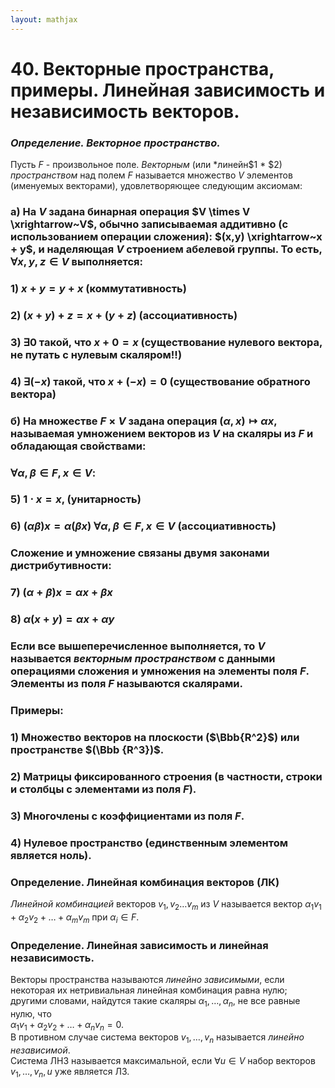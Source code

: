 ```yaml
---  
layout: mathjax  
---  
```

  
# 40. Векторные пространства, примеры. Линейная зависимость и независимость векторов.  
  
### *Определение. Векторное пространство.*  
Пусть $F$ - произвольное поле. *Векторным* (или *линейн$1 * $2) *пространством* над полем $F$ называется множество $V$ элементов (именуемых векторами), удовлетворяющее следующим аксиомам:  
  
### а) На $V$ задана бинарная операция $V \times V \xrightarrow~V$, обычно записываемая аддитивно (с использованием операции сложения): $(x,y) \xrightarrow~x + y$, и наделяющая $V$  строением абелевой группы. То есть, $\forall x, y, z \in V$ выполняется:  
  
### 1) $x + y = y + x$ (коммутативность)  
  
### 2) $(x + y) + z = x + (y + z)$ (ассоциативность)  
  
### 3) $\exists 0$ такой, что $x+0=x$ (существование нулевого вектора, не путать с нулевым скаляром!!)  
  
### 4) $\exists(-x)$ такой, что $x + (-x) = 0$ (существование обратного вектора)  
  
### б) На множестве $F\times V$ задана операция $(\alpha,x) \longmapsto \alpha x$, называемая умножением векторов из $V$ на скаляры из $F$ и обладающая свойствами:  
  
### $\forall \alpha, \beta \in F, x \in V$:  
  
### 5) $1\cdot x = x$, (унитарность)  
  
### 6) $(\alpha \beta)x = \alpha(\beta x)$ $\forall \alpha, \beta \in F, x \in V$ (ассоциативность)  
  
### Сложение и умножение связаны двумя законами дистрибутивности:  
  
### 7) $(\alpha + \beta)x = \alpha x + \beta x$  
  
### 8) $\alpha(x + y) = \alpha x + \alpha y$  
  
### Если все вышеперечисленное выполняется, то $V$ называется *векторным пространством* с данными операциями сложения и умножения на элементы поля $F$. Элементы из поля $F$ называются скалярами.  
  
### Примеры:  
  
### 1) Множество векторов на плоскости ($\Bbb{R^2}$) или пространстве $(\Bbb {R^3})$.  
  
### 2) Матрицы фиксированного строения (в частности, строки и столбцы с элементами из поля $F$).  
  
### 3) Многочлены с коэффициентами из поля $F$.  
  
### 4) Нулевое пространство (единственным элементом является ноль).  
  
### Определение. Линейная комбинация векторов (ЛК)  
*Линейной комбинацией* векторов $v_1, v_2\dotsc v_m$ из $V$ называется вектор  $\alpha_1 v_1 + \alpha_2 v_2 + \dotsc + \alpha_m v_m$ при $\alpha_i \in F$.  
  
### Определение. Линейная зависимость и линейная независимость.  
Векторы пространства называются *линейно зависимыми*, если некоторая их нетривиальная линейная комбинация равна нулю; другими словами, найдутся такие скаляры $\alpha_1, \dotsc, \alpha_n$, не все равные нулю, что  
$\alpha_1 v_1 + \alpha_2 v_2 + \dotsc + \alpha_n v_n = 0$.  
В противном случае система векторов $v_1, \dotsc, v_n$ называется *линейно независимой*.  
Система ЛНЗ называется максимальной, если $\forall u \in V$ набор векторов $v_1, \dotsc, v_n, u$ уже является ЛЗ.  
